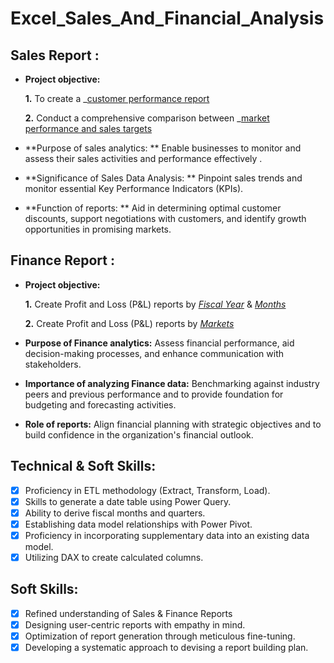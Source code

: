 # Excel_Sales_And_Financial_Analysis

## Sales Report :


- **Project objective:** 

    **1.** To create a _[customer performance report](https://github.com/Tamil-Selvan-R/Excel_Sales_and_Financial_Analysis/blob/main/Sales_Report/customer%20performance%20report.pdf)

    **2.** Conduct a comprehensive comparison between _[market performance and sales targets](https://github.com/Tamil-Selvan-R/Excel_Sales_and_Financial_Analysis/blob/main/Sales_Report/market%20performance%20report.pdf)

- **Purpose of sales analytics: **  Enable businesses to monitor and assess their sales activities and performance effectively
.
- **Significance of Sales Data Analysis: ** Pinpoint sales trends and monitor essential Key Performance Indicators (KPIs).

- **Function of reports: ** Aid in determining optimal customer discounts, support negotiations with customers, and identify growth opportunities in promising markets.

## Finance Report :

- **Project objective:** 

    **1.** Create Profit and Loss (P&L) reports by _[Fiscal Year](https://github.com/Tamil-Selvan-R/Excel_Sales_and_Financial_Analysis/blob/main/Financial_Report/p%26l.pdf)_ & _[Months](https://github.com/Tamil-Selvan-R/Excel_Sales_and_Financial_Analysis/blob/main/Financial_Report/p%20%26%20L%20fiscal%20Months.pdf)_ 

   **2.** Create Profit and Loss (P&L) reports by _[Markets](https://github.com/Tamil-Selvan-R/Excel_Sales_and_Financial_Analysis/blob/main/Financial_Report/p%20%26%20L%20markets%202021.pdf)_

- **Purpose of Finance analytics:** Assess financial performance, aid decision-making processes, and enhance communication with stakeholders.

- **Importance of analyzing Finance data:**  Benchmarking against industry peers and previous performance and to provide foundation for budgeting and forecasting activities.

- **Role of reports:** Align financial planning with strategic objectives and to build confidence in the organization's financial outlook.


## Technical & Soft Skills:
- [x]	Proficiency in ETL methodology (Extract, Transform, Load).
- [x]	Skills to generate a date table using Power Query.
- [x]	Ability to derive fiscal months and quarters.
- [x]	Establishing data model relationships with Power Pivot.
- [x]	Proficiency in incorporating supplementary data into an existing data model.
- [x]	Utilizing DAX to create calculated columns.

## Soft Skills:
- [x]	Refined understanding of Sales & Finance Reports
- [x]	Designing user-centric reports with empathy in mind.
- [x]	Optimization of report generation through meticulous fine-tuning.
- [x]	Developing a systematic approach to devising a report building plan.